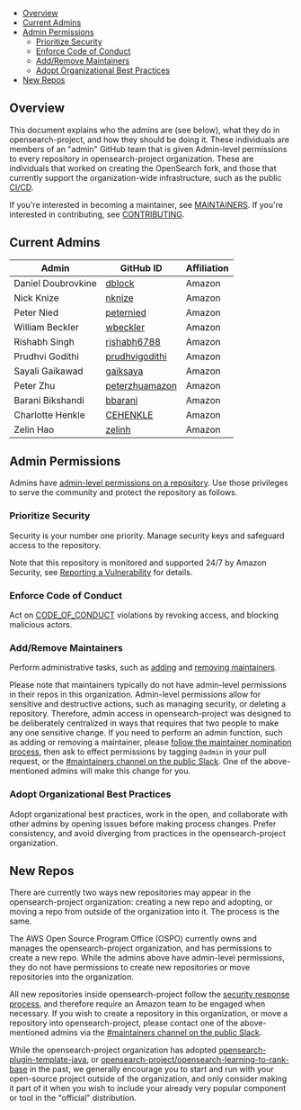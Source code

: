 - [Overview](#overview)
- [Current Admins](#current-admins)
- [Admin Permissions](#admin-permissions)
  - [Prioritize Security](#prioritize-security)
  - [Enforce Code of Conduct](#enforce-code-of-conduct)
  - [Add/Remove Maintainers](#addremove-maintainers)
  - [Adopt Organizational Best Practices](#adopt-organizational-best-practices)
- [New Repos](#new-repos)

## Overview

This document explains who the admins are (see below), what they do in opensearch-project, and how they should be doing it. These individuals are members of an "admin" GitHub team that is given Admin-level permissions to every repository in opensearch-project organization. These are individuals that worked on creating the OpenSearch fork, and those that currently support the organization-wide infrastructure, such as the public [CI/CD](https://build.ci.opensearch.org/).

If you're interested in becoming a maintainer, see [MAINTAINERS](MAINTAINERS.md). If you're interested in contributing, see [CONTRIBUTING](CONTRIBUTING.md).

## Current Admins

| Admin              | GitHub ID                                           | Affiliation |
| ------------------ | --------------------------------------------------- | ----------- |
| Daniel Doubrovkine | [dblock](https://github.com/dblock)                 | Amazon      |
| Nick Knize         | [nknize](https://github.com/nknize)                 | Amazon      |
| Peter Nied         | [peternied](https://github.com/peternied)           | Amazon      |
| William Beckler    | [wbeckler](https://github.com/wbeckler)             | Amazon      |
| Rishabh Singh      | [rishabh6788](https://github.com/rishabh6788)       | Amazon      |
| Prudhvi Godithi    | [prudhvigodithi](https://github.com/prudhvigodithi) | Amazon      |
| Sayali Gaikawad    | [gaiksaya](https://github.com/gaiksaya)             | Amazon      |
| Peter Zhu          | [peterzhuamazon](https://github.com/peterzhuamazon) | Amazon      |
| Barani Bikshandi   | [bbarani](https://github.com/bbarani)               | Amazon      |
| Charlotte Henkle   | [CEHENKLE](https://github.com/CEHENKLE)             | Amazon      |
| Zelin Hao          | [zelinh](https://github.com/CEHENKLE)               | Amazon      |

## Admin Permissions

Admins have [admin-level permissions on a repository](https://docs.github.com/en/organizations/managing-access-to-your-organizations-repositories/repository-permission-levels-for-an-organization). Use those privileges to serve the community and protect the repository as follows.

### Prioritize Security

Security is your number one priority. Manage security keys and safeguard access to the repository.

Note that this repository is monitored and supported 24/7 by Amazon Security, see [Reporting a Vulnerability](SECURITY.md) for details.

### Enforce Code of Conduct

Act on [CODE_OF_CONDUCT](CODE_OF_CONDUCT.md) violations by revoking access, and blocking malicious actors.

### Add/Remove Maintainers

Perform administrative tasks, such as [adding](RESPONSIBILITIES.md#adding-a-new-maintainer) and [removing maintainers](RESPONSIBILITIES.md#removing-a-maintainer).

Please note that maintainers typically do not have admin-level permissions in their repos in this organization. Admin-level permissions allow for sensitive and destructive actions, such as managing security, or deleting a repository. Therefore, admin access in opensearch-project was designed to be deliberately centralized in ways that requires that two people to make any one sensitive change. If you need to perform an admin function, such as adding or removing a maintainer, please [follow the maintainer nomination process](RESPONSIBILITIES.md#becoming-a-maintainer), then ask to effect permissions by tagging `@admin` in your pull request, or the [#maintainers channel on the public Slack](https://opensearch.slack.com/archives/C05L60S4UBT). One of the above-mentioned admins will make this change for you.

### Adopt Organizational Best Practices

Adopt organizational best practices, work in the open, and collaborate with other admins by opening issues before making process changes. Prefer consistency, and avoid diverging from practices in the opensearch-project organization.

## New Repos

There are currently two ways new repositories may appear in the opensearch-project organization: creating a new repo and adopting, or moving a repo from outside of the organization into it. The process is the same.

The AWS Open Source Program Office (OSPO) currently owns and manages the opensearch-project organization, and has permissions to create a new repo. While the admins above have admin-level permissions, they do not have permissions to create new repositories or move repositories into the organization.

All new repositories inside opensearch-project follow the [security response process](SECURITY.md), and therefore require an Amazon team to be engaged when necessary. If you wish to create a repository in this organization, or move a repository into opensearch-project, please contact one of the above-mentioned admins via the [#maintainers channel on the public Slack](https://opensearch.slack.com/archives/C05L60S4UBT).

While the opensearch-project organization has adopted [opensearch-plugin-template-java](https://github.com/opensearch-project/opensearch-plugin-template-java), or [opensearch-project/opensearch-learning-to-rank-base](https://github.com/opensearch-project/opensearch-learning-to-rank-base) in the past, we generally encourage you to start and run with your open-source project outside of the organization, and only consider making it part of it when you wish to include your already very popular component or tool in the "official" distribution.

